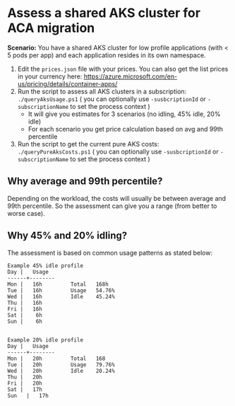 # Assess a shared AKS cluster for ACA migration

**Scenario:** You have a shared AKS cluster for low profile applications (with < 5 pods per app) and each application resides in its own namespace.
 1. Edit the ``prices.json`` file with your prices. You can also get the list prices in your currency here: https://azure.microsoft.com/en-us/pricing/details/container-apps/
 1. Run the script to assess all AKS clusters in a subscription: ``./queryAksUsage.ps1`` ( you can optionally use ``-susbcriptionId`` or ``-subscriptionName`` to set the process context )
    * It will give you estimates for 3 scenarios (no idling, 45% idle, 20% idle)
    * For each scenario you get price calculation based on avg and 99th percentile
 1. Run the script to get the current pure AKS costs: ``./queryPureAksCosts.ps1`` ( you can optionally use ``-susbcriptionId`` or ``-subscriptionName`` to set the process context )


## Why average and 99th percentile?
Depending on the workload, the costs will usually be between average and 99th percentile. So the assessment can give you a range (from better to worse case).

## Why 45% and 20% idling?
The assessment is based on common usage patterns as stated below:
```
Example 45% idle profile
Day	|   Usage
------+--------
Mon	|   16h		    Total	168h
Tue	|   16h		    Usage	54.76%
Wed	|   16h		    Idle    45.24%
Thu	|   16h
Fri	|   16h
Sat	|    6h
Sun	|    6h


Example 20% idle profile
Day	|   Usage
------+--------
Mon	|   20h		    Total	168
Tue	|   20h		    Usage	79.76%
Wed	|   20h		    Idle    20.24%
Thu	|   20h
Fri	|   20h
Sat	|   17h
Sun   |   17h
```
